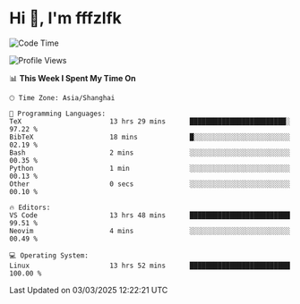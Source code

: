 # Hi 👋, I'm fffzlfk

<!--START_SECTION:waka-->
![Code Time](http://img.shields.io/badge/Code%20Time-1%2C270%20hrs%2052%20mins-blue)

![Profile Views](http://img.shields.io/badge/Profile%20Views-0-blue)

📊 **This Week I Spent My Time On** 

```text
🕑︎ Time Zone: Asia/Shanghai

💬 Programming Languages: 
TeX                      13 hrs 29 mins      ████████████████████████░   97.22 % 
BibTeX                   18 mins             █░░░░░░░░░░░░░░░░░░░░░░░░   02.19 % 
Bash                     2 mins              ░░░░░░░░░░░░░░░░░░░░░░░░░   00.35 % 
Python                   1 min               ░░░░░░░░░░░░░░░░░░░░░░░░░   00.13 % 
Other                    0 secs              ░░░░░░░░░░░░░░░░░░░░░░░░░   00.10 % 

🔥 Editors: 
VS Code                  13 hrs 48 mins      █████████████████████████   99.51 % 
Neovim                   4 mins              ░░░░░░░░░░░░░░░░░░░░░░░░░   00.49 % 

💻 Operating System: 
Linux                    13 hrs 52 mins      █████████████████████████   100.00 % 
```


 Last Updated on 03/03/2025 12:22:21 UTC
<!--END_SECTION:waka-->
